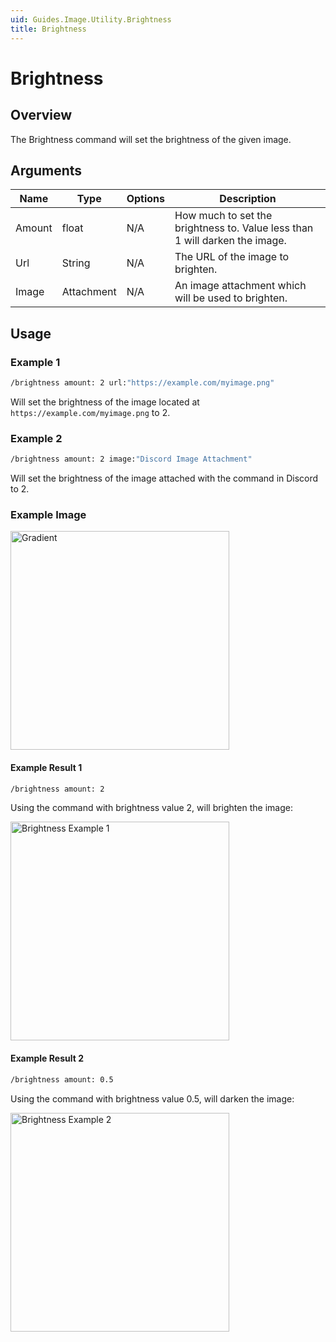 ```yaml
---
uid: Guides.Image.Utility.Brightness
title: Brightness
---
```


# Brightness
## Overview
The Brightness command will set the brightness of the given image.

## Arguments
| Name        | Type        | Options           | Description                                                                 |
| ----------- | ----------- | ----------------- | --------------------------------------------------------------------------- |
| Amount      | float       | N/A               | How much to set the brightness to. Value less than 1 will darken the image. |
| Url         | String      | N/A               | The URL of the image to brighten.                                           |
| Image       | Attachment  | N/A               | An image attachment which will be used to brighten.                         |

## Usage

### Example 1
```bash
/brightness amount: 2 url:"https://example.com/myimage.png"
```
Will set the brightness of the image located at `https://example.com/myimage.png` to 2.

### Example 2
```bash
/brightness amount: 2 image:"Discord Image Attachment"
```
Will set the brightness of the image attached with the command in Discord to 2.

### Example Image

<img src="/images/image_examples/gradient.png" alt="Gradient" style="width:350px;"/>

#### Example Result 1
```bash
/brightness amount: 2
```
Using the command with brightness value 2, will brighten the image:

<img src="/images/image_examples/utility/brightness/example1.png" alt="Brightness Example 1" style="width:350px;"/>

#### Example Result 2
```bash
/brightness amount: 0.5
```
Using the command with brightness value 0.5, will darken the image:

<img src="/images/image_examples/utility/brightness/example2.png" alt="Brightness Example 2" style="width:350px;"/>